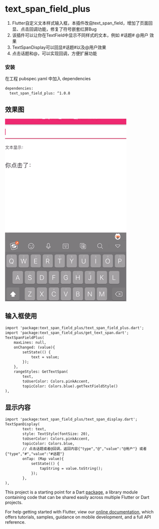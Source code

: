 # text_span_field_plus

1. Flutter自定义文本样式输入框，本插件改自text_span_field，增加了页面回显、点击回调功能，修复了符号嵌套红屏Bug
2. 该插件可以让你在TextField中显示不同样式的文本，例如 #话题# @用户 效果
3. TextSpanDisplay可以回显#话题#以及@用户效果
4. 点击话题和@，可以实现回调，方便扩展功能


### 安装
在工程 pubspec.yaml 中加入 dependencies

```
dependencies:
  text_span_field_plus: ^1.0.8
```
## 效果图
<img src="https://raw.githubusercontent.com/ihongwu/text_span_field_plus/main/gif.gif" width="400">


## 输入框使用
```
import 'package:text_span_field_plus/text_span_field_plus.dart';
import 'package:text_span_field_plus/get_text_span.dart';
TextSpanFieldPlus(
	maxLines: null,
	onChanged: (value){
		setState(() {
			text = value;
		});
	},
	rangeStyles: GetTextSpan(
		text,
		toUserColor: Colors.pinkAccent,
		topicColor: Colors.blue).getTextFieldStyle()
),
```

## 显示内容
```
import 'package:text_span_field_plus/text_span_display.dart';
TextSpanDisplay(
		text: text,
		style: TextStyle(fontSize: 20),
		toUserColor: Colors.pinkAccent,
		topicColor: Colors.blue,
		// 点击话题或者@回调，返回内容{"type","@","value":"@用户"} 或者{"type","#","value":"#话题"}
		onTap: (Map value){
			setState(() {
				tapString = value.toString();
			});
		},
),
```

This project is a starting point for a Dart
[package](https://flutter.dev/developing-packages/),
a library module containing code that can be shared easily across
multiple Flutter or Dart projects.

For help getting started with Flutter, view our 
[online documentation](https://flutter.dev/docs), which offers tutorials, 
samples, guidance on mobile development, and a full API reference.
